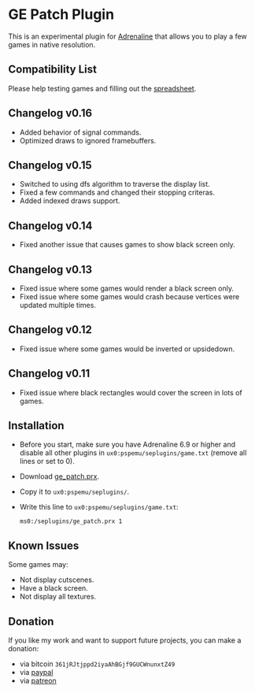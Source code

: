 # GE Patch Plugin

This is an experimental plugin for [Adrenaline](https://github.com/TheOfficialFloW/Adrenaline) that allows you to play a few games in native resolution.

## Compatibility List

Please help testing games and filling out the [spreadsheet](https://docs.google.com/spreadsheets/d/1aZlmKwELcdpCb9ezI5iRfgcX9hoGxgL4tNC-673aKqk/edit#gid=0).

## Changelog v0.16

- Added behavior of signal commands.
- Optimized draws to ignored framebuffers.

## Changelog v0.15

- Switched to using dfs algorithm to traverse the display list.
- Fixed a few commands and changed their stopping criteras.
- Added indexed draws support.

## Changelog v0.14

- Fixed another issue that causes games to show black screen only.

## Changelog v0.13

- Fixed issue where some games would render a black screen only.
- Fixed issue where some games would crash because vertices were updated multiple times.

## Changelog v0.12

- Fixed issue where some games would be inverted or upsidedown.

## Changelog v0.11

- Fixed issue where black rectangles would cover the screen in lots of games.

## Installation

- Before you start, make sure you have Adrenaline 6.9 or higher and disable all other plugins in `ux0:pspemu/seplugins/game.txt` (remove all lines or set to 0).

- Download [ge_patch.prx](https://github.com/TheOfficialFloW/GePatch/releases).

- Copy it to `ux0:pspemu/seplugins/`.

- Write this line to `ux0:pspemu/seplugins/game.txt`:

  ```
  ms0:/seplugins/ge_patch.prx 1
  ```

## Known Issues

Some games may:

- Not display cutscenes.
- Have a black screen.
- Not display all textures.

## Donation

If you like my work and want to support future projects, you can make a donation:

- via bitcoin `361jRJtjppd2iyaAhBGjf9GUCWnunxtZ49`
- via [paypal](https://www.paypal.me/flowsupport/20)
- via [patreon](https://www.patreon.com/TheOfficialFloW)
